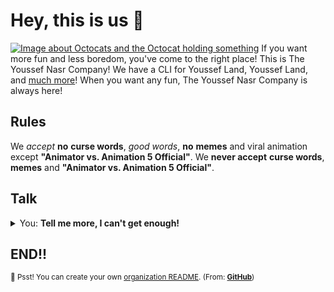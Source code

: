 # Hey, this is us 👋

[![Image about Octocats and the Octocat holding something](https://user-images.githubusercontent.com/3369400/133268513-5bfe2f93-4402-42c9-a403-81c9e86934b6.jpeg)](https://github.com/github)
If you want more fun and less boredom, you've come to the right place! This is The Youssef Nasr Company! We have a CLI for Youssef Land, Youssef Land, and [much more](https://github.com/orgs/The-Youssef-Nasr-Company/repositories)! When you want any fun, The Youssef Nasr Company is always here!

## Rules

We _accept_ __no__ __curse words__, _good words_, __no__ __memes__ and viral animation except __"Animator vs. Animation 5 Official"__. We __never accept__ __curse words__, __memes__ and __"Animator vs. Animation 5 Official"__.

## Talk

<details> 
	<summary>You: <strong>Tell me more, I can't get enough!</strong></summary>
	<br>
	<ul>
	<li>Youssef Land is built using weak 👶 and strong 💪🏻 open source technologies like CSS and <a href="https://github.com/golang">Go (mighty 🔨💪🏻 to the CLI of Youssef Land)</a> among others.</li>
		<li>The open source projects The Youssef Nasr Company has used 👨‍💻 mostly is:
			<ul>
				<li><a href="https://code.visualstudio.com">Visual Studio Code</a></li>
				<li><a href="https://visualstudio.microsoft.com">Visual Studio</a></li>
			</ul>
		</li>
		<li>By the way, <a href="https://github.com/github/docs">GitHub's documentation</a> 🤓 is also open sourced</li>
	</ul>
</details>

## END!!

<sub>🤫 Psst! You can create your own [organization README](https://docs.github.com/en/organizations/collaborating-with-groups-in-organizations/customizing-your-organizations-profile). (From: __[GitHub](https://github.com/github)__)</sub>

